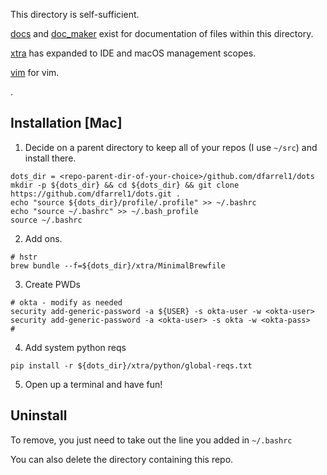 This directory is self-sufficient. 

[docs](../docs) and [doc_maker](../doc_maker) exist for documentation of files within this directory.

[xtra](../xtra) has expanded to IDE and macOS management scopes.

[vim](../vim) for vim.

.

## Installation [Mac]

1. Decide on a parent directory to keep all of your repos (I use `~/src`) and install there.

```
dots_dir = <repo-parent-dir-of-your-choice>/github.com/dfarrel1/dots
mkdir -p ${dots_dir} && cd ${dots_dir} && git clone https://github.com/dfarrel1/dots.git .
echo "source ${dots_dir}/profile/.profile" >> ~/.bashrc
echo "source ~/.bashrc" >> ~/.bash_profile
source ~/.bashrc
```

2. Add ons.

```
# hstr
brew bundle --f=${dots_dir}/xtra/MinimalBrewfile
```

3. Create PWDs

```
# okta - modify as needed
security add-generic-password -a ${USER} -s okta-user -w <okta-user>
security add-generic-password -a <okta-user> -s okta -w <okta-pass>
#
```

4. Add system python reqs

`pip install -r ${dots_dir}/xtra/python/global-reqs.txt`


5. Open up a terminal and have fun!


## Uninstall

To remove, you just need to take out the line you added in `~/.bashrc`

You can also delete the directory containing this repo.
